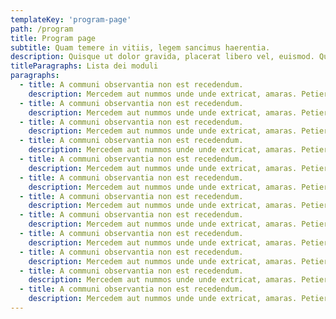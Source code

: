 ```yaml
---
templateKey: 'program-page'
path: /program
title: Program page
subtitle: Quam temere in vitiis, legem sancimus haerentia.
description: Quisque ut dolor gravida, placerat libero vel, euismod. Quo usque tandem abutere, Catilina, patientia nostra? Excepteur sint obcaecat cupiditat non proident culpa. Ut enim ad minim veniam, quis nostrud exercitation.
titleParagraphs: Lista dei moduli
paragraphs:
  - title: A communi observantia non est recedendum.
    description: Mercedem aut nummos unde unde extricat, amaras. Petierunt uti sibi concilium totius Galliae in diem certam indicere. Ab illo tempore, ab est sed immemorabili. Contra legem facit qui id facit quod lex prohibet. Quam temere in vitiis, legem sancimus haerentia. Lorem ipsum dolor sit amet, consectetur adipisici elit, sed eiusmod tempor incidunt ut labore et dolore magna aliqua.
  - title: A communi observantia non est recedendum.
    description: Mercedem aut nummos unde unde extricat, amaras. Petierunt uti sibi concilium totius Galliae in diem certam indicere. Ab illo tempore, ab est sed immemorabili. Contra legem facit qui id facit quod lex prohibet. Quam temere in vitiis, legem sancimus haerentia. Lorem ipsum dolor sit amet, consectetur adipisici elit, sed eiusmod tempor incidunt ut labore et dolore magna aliqua.
  - title: A communi observantia non est recedendum.
    description: Mercedem aut nummos unde unde extricat, amaras. Petierunt uti sibi concilium totius Galliae in diem certam indicere. Ab illo tempore, ab est sed immemorabili. Contra legem facit qui id facit quod lex prohibet. Quam temere in vitiis, legem sancimus haerentia. Lorem ipsum dolor sit amet, consectetur adipisici elit, sed eiusmod tempor incidunt ut labore et dolore magna aliqua.
  - title: A communi observantia non est recedendum.
    description: Mercedem aut nummos unde unde extricat, amaras. Petierunt uti sibi concilium totius Galliae in diem certam indicere. Ab illo tempore, ab est sed immemorabili. Contra legem facit qui id facit quod lex prohibet. Quam temere in vitiis, legem sancimus haerentia. Lorem ipsum dolor sit amet, consectetur adipisici elit, sed eiusmod tempor incidunt ut labore et dolore magna aliqua.
  - title: A communi observantia non est recedendum.
    description: Mercedem aut nummos unde unde extricat, amaras. Petierunt uti sibi concilium totius Galliae in diem certam indicere. Ab illo tempore, ab est sed immemorabili. Contra legem facit qui id facit quod lex prohibet. Quam temere in vitiis, legem sancimus haerentia. Lorem ipsum dolor sit amet, consectetur adipisici elit, sed eiusmod tempor incidunt ut labore et dolore magna aliqua.
  - title: A communi observantia non est recedendum.
    description: Mercedem aut nummos unde unde extricat, amaras. Petierunt uti sibi concilium totius Galliae in diem certam indicere. Ab illo tempore, ab est sed immemorabili. Contra legem facit qui id facit quod lex prohibet. Quam temere in vitiis, legem sancimus haerentia. Lorem ipsum dolor sit amet, consectetur adipisici elit, sed eiusmod tempor incidunt ut labore et dolore magna aliqua.
  - title: A communi observantia non est recedendum.
    description: Mercedem aut nummos unde unde extricat, amaras. Petierunt uti sibi concilium totius Galliae in diem certam indicere. Ab illo tempore, ab est sed immemorabili. Contra legem facit qui id facit quod lex prohibet. Quam temere in vitiis, legem sancimus haerentia. Lorem ipsum dolor sit amet, consectetur adipisici elit, sed eiusmod tempor incidunt ut labore et dolore magna aliqua.
  - title: A communi observantia non est recedendum.
    description: Mercedem aut nummos unde unde extricat, amaras. Petierunt uti sibi concilium totius Galliae in diem certam indicere. Ab illo tempore, ab est sed immemorabili. Contra legem facit qui id facit quod lex prohibet. Quam temere in vitiis, legem sancimus haerentia. Lorem ipsum dolor sit amet, consectetur adipisici elit, sed eiusmod tempor incidunt ut labore et dolore magna aliqua.
  - title: A communi observantia non est recedendum.
    description: Mercedem aut nummos unde unde extricat, amaras. Petierunt uti sibi concilium totius Galliae in diem certam indicere. Ab illo tempore, ab est sed immemorabili. Contra legem facit qui id facit quod lex prohibet. Quam temere in vitiis, legem sancimus haerentia. Lorem ipsum dolor sit amet, consectetur adipisici elit, sed eiusmod tempor incidunt ut labore et dolore magna aliqua.
  - title: A communi observantia non est recedendum.
    description: Mercedem aut nummos unde unde extricat, amaras. Petierunt uti sibi concilium totius Galliae in diem certam indicere. Ab illo tempore, ab est sed immemorabili. Contra legem facit qui id facit quod lex prohibet. Quam temere in vitiis, legem sancimus haerentia. Lorem ipsum dolor sit amet, consectetur adipisici elit, sed eiusmod tempor incidunt ut labore et dolore magna aliqua.
  - title: A communi observantia non est recedendum.
    description: Mercedem aut nummos unde unde extricat, amaras. Petierunt uti sibi concilium totius Galliae in diem certam indicere. Ab illo tempore, ab est sed immemorabili. Contra legem facit qui id facit quod lex prohibet. Quam temere in vitiis, legem sancimus haerentia. Lorem ipsum dolor sit amet, consectetur adipisici elit, sed eiusmod tempor incidunt ut labore et dolore magna aliqua.
  - title: A communi observantia non est recedendum.
    description: Mercedem aut nummos unde unde extricat, amaras. Petierunt uti sibi concilium totius Galliae in diem certam indicere. Ab illo tempore, ab est sed immemorabili. Contra legem facit qui id facit quod lex prohibet. Quam temere in vitiis, legem sancimus haerentia. Lorem ipsum dolor sit amet, consectetur adipisici elit, sed eiusmod tempor incidunt ut labore et dolore magna aliqua.
---
```

